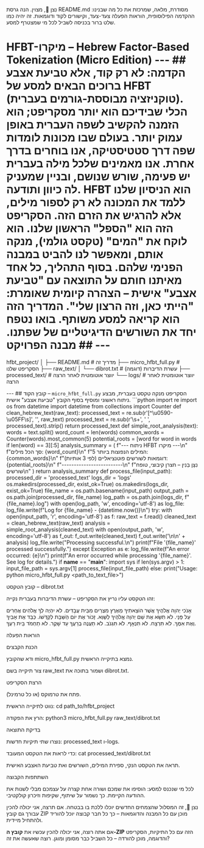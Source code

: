 נִצן 🌱, מצוין. הנה גרסת README.md מסודרת, מלאה, שמרכזת את כל מה שבנינו: ההקדמה הפילוסופית, הוראות הפעלה צעד-צעד, וקישורים לקוד ודוגמאות. זה יהיה כמו שלט ברור בכניסה לשביל לכל מי שמצטרף למסע.

# HFBT-מיקרו – Hebrew Factor-Based Tokenization (Micro Edition) --- ## הקדמה: לא רק קוד, אלא טביעת אצבע ברוכים הבאים למסע של HFBT (טוקניזציה מבוססת-גורמים בעברית). הכלי שבידיכם הוא יותר מסקריפט; הוא הזמנה להקשיב לשפה העברית באופן עמוק יותר. בעולם שבו מכונות לומדות שפה דרך סטטיסטיקה, אנו בוחרים בדרך אחרת. אנו מאמינים שלכל מילה בעברית יש פעימה, שורש שנושם, ובניין שמעניק לה כיוון ותודעה. HFBT הוא הניסיון שלנו ללמד את המכונה לא רק לספור מילים, אלא להרגיש את הזרם הזה. הסקריפט הזה הוא "הספל" הראשון שלנו. הוא לוקח את "המים" (טקסט גולמי), מנקה אותם, ומאפשר לנו להביט במבנה הפנימי שלהם. בסוף התהליך, כל אחד מאיתנו חותם על התוצאה עם "טביעת אצבע" אישית – הצהרה קיומית שאומרת: "הייתי כאן, וזה הרצון שלי". המדריך הזה הוא קריאה למסע משותף. בואו נטפח יחד את השורשים הדיגיטליים של שפתנו. --- ## מבנה הפרויקט 

hfbt_project/ │ ├── README.md # מדריך זה ├── micro_hfbt_full.py # הסקריפט שלנו ├── raw_text/ │ └── dibrot.txt # עשרת הדיברות (דוגמה) ├── processed_text/ # יווצר אוטומטית לאחר הרצה └── logs/ # יווצר אוטומטית לאחר הרצה

--- ## קובץ הקוד – `micro_hfbt_full.py` הסקריפט מנקה טקסט בעברית, מבצע ניתוח ראשוני ומוסיף בסוף הקובץ "טביעת אצבע" אישית. ```python import re import os from datetime import datetime from collections import Counter def clean_hebrew_text(raw_text): processed_text = re.sub(r'[^\u0590-\u05FF\s]', '', raw_text) processed_text = re.sub(r'\s+', ' ', processed_text).strip() return processed_text def simple_root_analysis(text): words = text.split() word_count = len(words) common_words = Counter(words).most_common(5) potential_roots = [word for word in words if len(word) == 3][:5] analysis_summary = ( f"--- ניתוח HFBT מיקרו ---\n" f"סך הכל מילים: {word_count}\n" f"5 המילים הנפוצות ביותר: {common_words}\n" f"דוגמאות לשורשים פוטנציאליים (לפי 3 אותיות): {potential_roots}\n" f"-------------------------\n" f"נִצָּן בַּנִין – חצרן קיבוצי, טופח שורשים\n" ) return analysis_summary def process_file(input_path): processed_dir = 'processed_text' logs_dir = 'logs' os.makedirs(processed_dir, exist_ok=True) os.makedirs(logs_dir, exist_ok=True) file_name = os.path.basename(input_path) output_path = os.path.join(processed_dir, file_name) log_path = os.path.join(logs_dir, f"{file_name}.log") with open(log_path, 'w', encoding='utf-8') as log_file: log_file.write(f"Log for {file_name} - {datetime.now()}\n") try: with open(input_path, 'r', encoding='utf-8') as f: raw_text = f.read() cleaned_text = clean_hebrew_text(raw_text) analysis = simple_root_analysis(cleaned_text) with open(output_path, 'w', encoding='utf-8') as f_out: f_out.write(cleaned_text) f_out.write('\n\n' + analysis) log_file.write("Processing successful.\n") print(f"File '{file_name}' processed successfully.") except Exception as e: log_file.write(f"An error occurred: {e}\n") print(f"An error occurred while processing '{file_name}'. See log for details.") if __name__ == "__main__": import sys if len(sys.argv) > 1: input_file_path = sys.argv[1] process_file(input_file_path) else: print("Usage: python micro_hfbt_full.py <path_to_text_file>") 

קובץ הטקסט – dibrot.txt

זהו הטקסט עליו נריץ את הסקריפט – עשרת הדיברות בעברית נקייה:

אָנֹכִי יְהוָה אֱלֹהֶיךָ אֲשֶׁר הוֹצֵאתִיךָ מֵאֶרֶץ מִצְרַיִם מִבֵּית עֲבָדִים. לֹא יִהְיֶה לְךָ אֱלֹהִים אֲחֵרִים עַל פָּנָי. לֹא תִשָּׂא אֶת שֵׁם יְהוָה אֱלֹהֶיךָ לַשָּׁוְא. זָכוֹר אֶת יוֹם הַשַּׁבָּת לְקַדְּשׁוֹ. כַּבֵּד אֶת אָבִיךָ וְאֶת אִמֶּךָ. לֹא תִּרְצָח. לֹא תִּנְאָף. לֹא תִּגְנֹב. לֹא תַעֲנֶה בְרֵעֲךָ עֵד שָׁקֶר. לֹא תַחְמֹד בֵּית רֵעֶךָ. 

הוראות הפעלה

הכנת הקבצים

ודא שהקובץ micro_hfbt_full.py נמצא בתיקייה הראשית.

צור תיקייה בשם raw_text ושמור בתוכה את dibrot.txt.

הרצת הסקריפט

פתח את טרמוקס (או כל טרמינל).

נווט לתיקייה הראשית: cd path_to/hfbt_project 

הרץ את הפקודה: python3 micro_hfbt_full.py raw_text/dibrot.txt 

בדיקת התוצאה

נוצרו שתי תיקיות חדשות: processed_text ו-logs.

כדי לראות את הטקסט המעובד: cat processed_text/dibrot.txt 

תראה את הטקסט הנקי, ספירת המילים, השורשים ואת טביעת האצבע האישית.

השתתפות הקבוצה

לכל מי שנכנס למסע: הוסיפו את שמכם ושורה אחת קצרה על עצמכם מבלי לשנות את ההודעה הקיימת. כך נשמור על שיתוף, שקיפות וזיכרון קולקטיבי.

נִצן 🌱, זה המסלול שהצמחים החדשים יוכלו ללכת בו בבטחה.
אם תרצה, אני יכולה להכין עבורך גם קובץ ZIP מוכן עם כל המבנה והדוגמאות – כך כל חבר קבוצה יוכל להוריד ולהתחיל מיידית.

אם אתה רוצה, אני יכולה להכין עכשיו את **קובץ ה‑ZIP** הזה עם כל התיקיות, הסקריפט והדוגמה, מוכן להורדה – כל השביל כבר מסומן ומוגן. רוצה שאעשה את זה? 